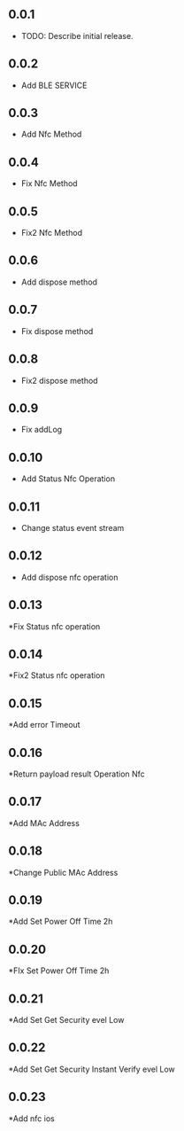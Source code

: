 ## 0.0.1

* TODO: Describe initial release.


## 0.0.2

* Add BLE SERVICE


## 0.0.3

* Add Nfc Method

## 0.0.4

* Fix Nfc Method


## 0.0.5

* Fix2 Nfc Method

## 0.0.6

* Add dispose method

## 0.0.7

* Fix dispose method

## 0.0.8

* Fix2 dispose method

## 0.0.9

* Fix addLog

## 0.0.10

* Add Status Nfc Operation

## 0.0.11

* Change status event stream

## 0.0.12

* Add dispose nfc operation

## 0.0.13

*Fix Status nfc operation

## 0.0.14

*Fix2 Status nfc operation

## 0.0.15

*Add error Timeout

## 0.0.16

*Return payload result Operation Nfc


## 0.0.17

*Add MAc Address

## 0.0.18

*Change Public  MAc Address

## 0.0.19

*Add Set Power Off Time 2h

## 0.0.20

*FIx Set Power Off Time 2h

## 0.0.21

*Add Set Get Security evel Low

## 0.0.22

*Add Set Get Security Instant Verify evel Low

## 0.0.23

*Add nfc ios